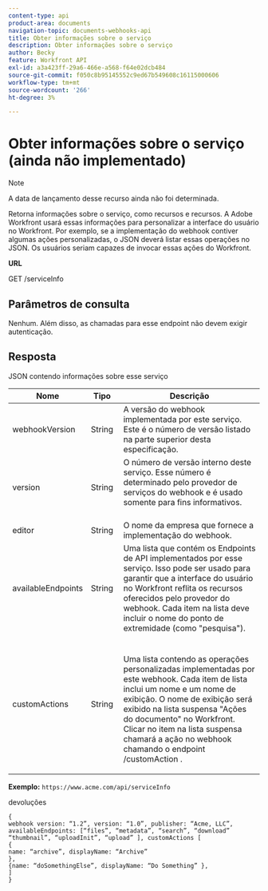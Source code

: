 ```yaml
---
content-type: api
product-area: documents
navigation-topic: documents-webhooks-api
title: Obter informações sobre o serviço
description: Obter informações sobre o serviço
author: Becky
feature: Workfront API
exl-id: a3a423ff-29a6-466e-a568-f64e02dcb484
source-git-commit: f050c8b95145552c9ed67b549608c16115000606
workflow-type: tm+mt
source-wordcount: '266'
ht-degree: 3%

---
```



# Obter informações sobre o serviço (ainda não implementado)

>[!NOTE]
>
>A data de lançamento desse recurso ainda não foi determinada.

Retorna informações sobre o serviço, como recursos e recursos. A Adobe Workfront usará essas informações para personalizar a interface do usuário no Workfront. Por exemplo, se a implementação do webhook contiver algumas ações personalizadas, o JSON deverá listar essas operações no JSON. Os usuários seriam capazes de invocar essas ações do Workfront.

**URL**

GET /serviceInfo

## Parâmetros de consulta

Nenhum. Além disso, as chamadas para esse endpoint não devem exigir autenticação.

## Resposta

JSON contendo informações sobre esse serviço

<table style="table-layout:auto"> 
 <col> 
 <col> 
 <col> 
 <thead> 
  <tr> 
   <th>Nome</th> 
   <th>Tipo </th> 
   <th>Descrição</th> 
  </tr> 
 </thead> 
 <tbody> 
  <tr> 
   <td>webhookVersion </td> 
   <td>String </td> 
   <td>A versão do webhook implementada por este serviço. Este é o número de versão listado na parte superior desta especificação.</td> 
  </tr> 
  <tr> 
   <td>version </td> 
   <td>String </td> 
   <td>O número de versão interno deste serviço. Esse número é determinado pelo provedor de serviços do webhook e é usado somente para fins informativos.<br><br></td> 
  </tr> 
  <tr> 
   <td>editor </td> 
   <td>String </td> 
   <td>O nome da empresa que fornece a implementação do webhook.</td> 
  </tr> 
  <tr> 
   <td>availableEndpoints</td> 
   <td>String </td> 
   <td>Uma lista que contém os Endpoints de API implementados por esse serviço. Isso pode ser usado para garantir que a interface do usuário no Workfront reflita os recursos oferecidos pelo provedor do webhook. Cada item na lista deve incluir o nome do ponto de extremidade (como "pesquisa").</td> 
  </tr> 
  <tr> 
   <td>customActions </td> 
   <td>String</td> 
   <td>  <p>Uma lista contendo as operações personalizadas implementadas por este webhook. Cada item de lista inclui um nome e um nome de exibição. O nome de exibição será exibido na lista suspensa "Ações do documento" no Workfront. Clicar no item na lista suspensa chamará a ação no webhook chamando o endpoint /customAction .</p></td> 
  </tr> 
 </tbody> 
</table>

**Exemplo:** `https://www.acme.com/api/serviceInfo`

devoluções

```
{
webhook version: “1.2”, version: “1.0”, publisher: “Acme, LLC”, availableEndpoints: [“files”, “metadata”, “search”, “download”
“thumbnail”, “uploadInit”, “upload” ], customActions [
{
name: “archive”, displayName: “Archive” 
}, 
{name: “doSomethingElse”, displayName: “Do Something” }, 
] 
}
```
